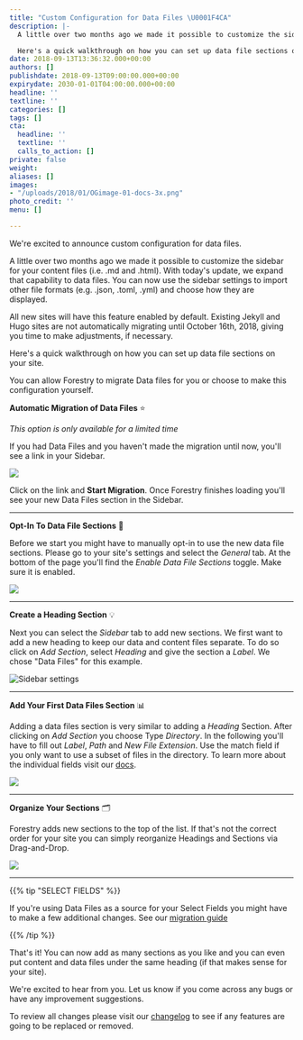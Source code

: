 ```yaml
---
title: "Custom Configuration for Data Files \U0001F4CA"
description: |-
  A little over two months ago we made it possible to customize the sidebar for your content files (i.e. .md and .html). With today's update we expand that capability to data files. You can now use the sidebar settings to import other file formats (e.g. .json, .toml, .yml) and choose how they are displayed.

  Here's a quick walkthrough on how you can set up data file sections on your site.
date: 2018-09-13T13:36:32.000+00:00
authors: []
publishdate: 2018-09-13T09:00:00.000+00:00
expirydate: 2030-01-01T04:00:00.000+00:00
headline: ''
textline: ''
categories: []
tags: []
cta:
  headline: ''
  textline: ''
  calls_to_action: []
private: false
weight: 
aliases: []
images:
- "/uploads/2018/01/OGimage-01-docs-3x.png"
photo_credit: ''
menu: []

---
```

We're excited to announce custom configuration for data files.

A little over two months ago we made it possible to customize the sidebar for your content files (i.e. .md and .html). With today's update, we expand that capability to data files. You can now use the sidebar settings to import other file formats (e.g. .json, .toml, .yml) and choose how they are displayed.

All new sites will have this feature enabled by default. Existing Jekyll and Hugo sites are not automatically migrating until October 16th, 2018, giving you time to make adjustments, if necessary.

Here's a quick walkthrough on how you can set up data file sections on your site.

You can allow Forestry to migrate Data files for you or choose to make this configuration yourself.

**Automatic Migration of Data Files** ⭐

_This option is only available for a limited time_

If you had Data Files and you haven't made the migration until now, you'll see a link in your Sidebar.

![](/uploads/2018/10/where-did-my-datafiles-go.png)

Click on the link and **Start Migration**. Once Forestry finishes loading you'll see your new Data Files section in the Sidebar.

***

**Opt-In To Data File Sections** 🔘

Before we start you might have to manually opt-in to use the new data file sections. Please go to your site's settings and select the _General_ tab. At the bottom of the page you'll find the _Enable Data File Sections_ toggle. Make sure it is enabled.

![](/uploads/2018/09/data-file-sections-fixed.png)

***

**Create a Heading Section** 💡

Next you can select the _Sidebar_ tab to add new sections. We first want to add a new heading to keep our data and content files separate. To do so click on _Add Section_, select _Heading_ and give the section a _Label_. We chose "Data Files" for this example.

![Sidebar settings](/uploads/2020/06/add-section.png "Add a new section in Forestry")

***

**Add Your First Data Files Section** 📊

Adding a data files section is very similar to adding a _Heading_ Section. After clicking on _Add Section_ you choose Type _Directory_. In the following you'll have to fill out _Label_, _Path_ and _New File Extension_. Use the match field if you only want to use a subset of files in the directory. To learn more about the individual fields visit our [docs](/docs/settings/content-sections/).

![](/uploads/2018/09/datafiles-setup-1.gif)

***

**Organize Your Sections** 🗂️

Forestry adds new sections to the top of the list. If that's not the correct order for your site you can simply reorganize Headings and Sections via Drag-and-Drop.

![](/uploads/2018/09/organize-sections.gif)

***

{{% tip "SELECT FIELDS" %}}

If you're using Data Files as a source for your Select Fields you might have to make a few additional changes. See our [migration guide](/docs/troubleshooting/migrate-select-fields-to-new-data-file-sections/)

{{% /tip %}}

That's it! You can now add as many sections as you like and you can even put content and data files under the same heading (if that makes sense for your site).

We're excited to hear from you. Let us know if you come across any bugs or have any improvement suggestions.

To review all changes please visit our [changelog](/docs/changelog/) to see if any features are going to be replaced or removed.